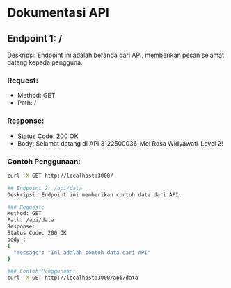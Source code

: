 # Dokumentasi API

## Endpoint 1: /

Deskripsi: Endpoint ini adalah beranda dari API, memberikan pesan selamat datang kepada pengguna.

### Request:

- Method: GET
- Path: /

### Response:

- Status Code: 200 OK
- Body:
Selamat datang di API 3122500036_Mei Rosa Widyawati_Level 2!


### Contoh Penggunaan:

```bash
curl -X GET http://localhost:3000/

## Endpoint 2: /api/data
Deskripsi: Endpoint ini memberikan contoh data dari API.

### Request:
Method: GET
Path: /api/data
Response:
Status Code: 200 OK
body :
{
  "message": "Ini adalah contoh data dari API"
}

### Contoh Penggunaan:
curl -X GET http://localhost:3000/api/data

